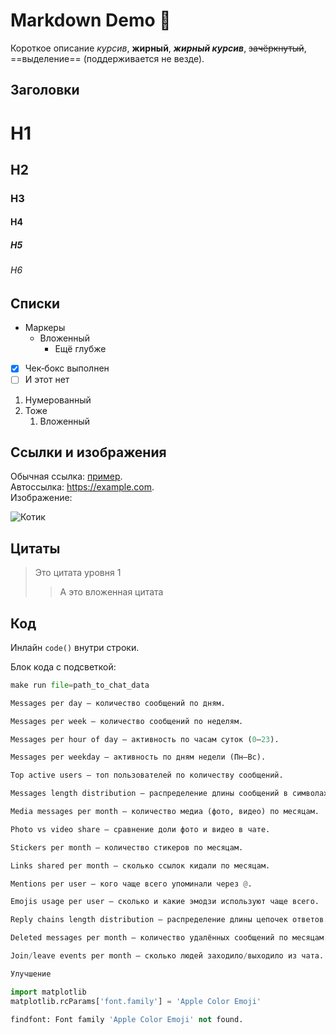 # Markdown Demo 🍿

Короткое описание *курсив*, **жирный**, ***жирный курсив***, ~~зачёркнутый~~, ==выделение== (поддерживается не везде).

## Заголовки
# H1
## H2
### H3
#### H4
##### H5
###### H6

## Списки
- Маркеры
    - Вложенный
        - Ещё глубже
- [x] Чек‑бокс выполнен
- [ ] И этот нет

1. Нумерованный
2. Тоже
    1. Вложенный

## Ссылки и изображения
Обычная ссылка: [пример](https://example.com).  
Автоссылка: <https://example.com>.  
Изображение:

![Котик](https://placekitten.com/400/200 "Подсказка при наведении")

## Цитаты
> Это цитата уровня 1
>> А это вложенная цитата

## Код
Инлайн `code()` внутри строки.

Блок кода с подсветкой:
```python
make run file=path_to_chat_data

Messages per day – количество сообщений по дням.

Messages per week – количество сообщений по неделям.

Messages per hour of day – активность по часам суток (0–23).

Messages per weekday – активность по дням недели (Пн–Вс).

Top active users – топ пользователей по количеству сообщений.

Messages length distribution – распределение длины сообщений в символах или словах.

Media messages per month – количество медиа (фото, видео) по месяцам.

Photo vs video share – сравнение доли фото и видео в чате.

Stickers per month – количество стикеров по месяцам.

Links shared per month – сколько ссылок кидали по месяцам.

Mentions per user – кого чаще всего упоминали через @.

Emojis usage per user – сколько и какие эмодзи используют чаще всего.

Reply chains length distribution – распределение длины цепочек ответов.

Deleted messages per month – количество удалённых сообщений по месяцам.

Join/leave events per month – сколько людей заходило/выходило из чата.

Улучшение

import matplotlib
matplotlib.rcParams['font.family'] = 'Apple Color Emoji'

findfont: Font family 'Apple Color Emoji' not found.
```